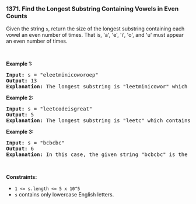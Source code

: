 <h3 align="left"> 1371. Find the Longest Substring Containing Vowels in Even Counts</h3>
<div><p>Given the string <code>s</code>, return the size of the longest substring containing each vowel an even number of times. That is, 'a', 'e', 'i', 'o', and 'u' must appear an even number of times.</p>

<p>&nbsp;</p>
<p><strong>Example 1:</strong></p>

<pre><strong>Input:</strong> s = "eleetminicoworoep"
<strong>Output:</strong> 13
<strong>Explanation: </strong>The longest substring is "leetminicowor" which contains two each of the vowels: <strong>e</strong>, <strong>i</strong> and <strong>o</strong> and zero of the vowels: <strong>a</strong> and <strong>u</strong>.
</pre>

<p><strong>Example 2:</strong></p>

<pre><strong>Input:</strong> s = "leetcodeisgreat"
<strong>Output:</strong> 5
<strong>Explanation:</strong> The longest substring is "leetc" which contains two e's.
</pre>

<p><strong>Example 3:</strong></p>

<pre><strong>Input:</strong> s = "bcbcbc"
<strong>Output:</strong> 6
<strong>Explanation:</strong> In this case, the given string "bcbcbc" is the longest because all vowels: <strong>a</strong>, <strong>e</strong>, <strong>i</strong>, <strong>o</strong> and <strong>u</strong> appear zero times.
</pre>

<p>&nbsp;</p>
<p><strong>Constraints:</strong></p>

<ul>
	<li><code>1 &lt;= s.length &lt;= 5 x 10^5</code></li>
	<li><code>s</code>&nbsp;contains only lowercase English letters.</li>
</ul>
</div>